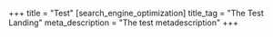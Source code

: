 +++
title = "Test"
[search_engine_optimization]
title_tag = "The Test Landing"
meta_description = "The test metadescription"
+++